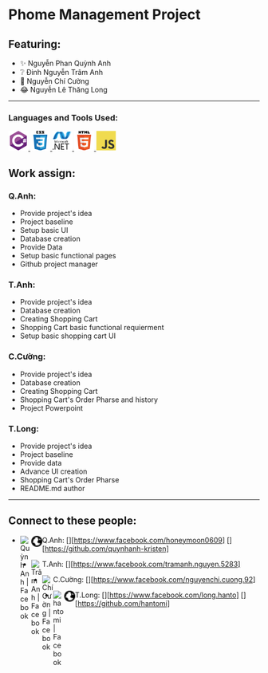 # Phome Management Project

## Featuring:

- ✨ Nguyễn Phan Quỳnh Anh
- ❔ Đinh Nguyễn Trâm Anh
- 👀 Nguyễn Chí Cường
- 😂 Nguyễn Lê Thăng Long

---

<h3 align="left">Languages and Tools Used:</h3>
<p align="left"> <a href="https://www.w3schools.com/cs/" target="_blank"> <img src="https://raw.githubusercontent.com/devicons/devicon/master/icons/csharp/csharp-original.svg" alt="csharp" width="40" height="40"/> </a> <a href="https://www.w3schools.com/css/" target="_blank"> <img src="https://raw.githubusercontent.com/devicons/devicon/master/icons/css3/css3-original-wordmark.svg" alt="css3" width="40" height="40"/> </a> <a href="https://dotnet.microsoft.com/" target="_blank"> <img src="https://raw.githubusercontent.com/devicons/devicon/master/icons/dot-net/dot-net-original-wordmark.svg" alt="dotnet" width="40" height="40"/> </a> <a href="https://www.w3.org/html/" target="_blank"> <img src="https://raw.githubusercontent.com/devicons/devicon/master/icons/html5/html5-original-wordmark.svg" alt="html5" width="40" height="40"/> </a> <a href="https://developer.mozilla.org/en-US/docs/Web/JavaScript" target="_blank"> <img src="https://raw.githubusercontent.com/devicons/devicon/master/icons/javascript/javascript-original.svg" alt="javascript" width="40" height="40"/> </a> </p

---

## Work assign:

### Q.Anh:
- Provide project's idea
- Project baseline
- Setup basic UI
- Database creation
- Provide Data
- Setup basic functional pages
- Github project manager

### T.Anh:
- Provide project's idea
- Database creation
- Creating Shopping Cart
- Shopping Cart basic functional requierment
- Setup basic shopping cart UI

### C.Cường:
- Provide project's idea
- Database creation
- Creating Shopping Cart
- Shopping Cart's Order Pharse and history
- Project Powerpoint

### T.Long:
- Provide project's idea
- Project baseline
- Provide data
- Advance UI creation
- Shopping Cart's Order Pharse
- README.md author

---

## Connect to these people:
- Q.Anh:
[<img align="left" alt="Quỳnh Anh | Facebook" width="22px" src="https://cdn.jsdelivr.net/npm/simple-icons@3.13.0/icons/facebook.svg" />][https://www.facebook.com/honeymoon0609]
[<img align="left" alt="github/quynhkhanh-kristen" width="22px" src="https://raw.githubusercontent.com/iconic/open-iconic/master/svg/globe.svg" />][https://github.com/quynhanh-kristen]
- T.Anh:
[<img align="left" alt="Trâm Anh | Facebook" width="22px" src="https://cdn.jsdelivr.net/npm/simple-icons@3.13.0/icons/facebook.svg" />][https://www.facebook.com/tramanh.nguyen.5283]

- C.Cường:
[<img align="left" alt="Chí Cường | Facebook" width="22px" src="https://cdn.jsdelivr.net/npm/simple-icons@3.13.0/icons/facebook.svg" />][https://www.facebook.com/nguyenchi.cuong.92]

- T.Long:
[<img align="left" alt="hantomi | Facebook" width="22px" src="https://cdn.jsdelivr.net/npm/simple-icons@3.13.0/icons/facebook.svg" />][https://www.facebook.com/long.hanto]
[<img align="left" alt="github/hantomi" width="22px" src="https://raw.githubusercontent.com/iconic/open-iconic/master/svg/globe.svg" />][https://github.com/hantomi]